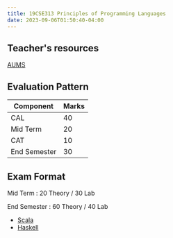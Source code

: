 ```yaml
---
title: 19CSE313 Principles of Programming Languages
date: 2023-09-06T01:50:40-04:00
---
```


## Teacher's resources

[AUMS](https://aumscb.amrita.edu/access/content/group/62127/)

## Evaluation Pattern

| Component    | Marks |
|--------------|-------|
| CAL          | 40    |
| Mid Term     | 20    |
| CAT          | 10    |
| End Semester | 30    |

## Exam Format

Mid Term
: 20 Theory / 30 Lab

End Semester
: 60 Theory / 40 Lab


- [Scala](Scala.md)
- [Haskell](Haskell.md)
